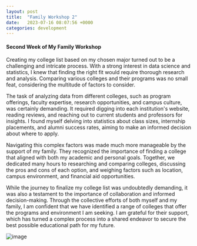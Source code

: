 ```yaml
---
layout: post
title:  "Family Workshop 2"
date:   2023-07-16 08:07:56 +0000
categories: development
---
```


#### Second Week of My Family Workshop

Creating my college list based on my chosen major turned out to be a challenging and intricate process. With a strong interest in data science and statistics, I knew that finding the right fit would require thorough research and analysis. Comparing various colleges and their programs was no small feat, considering the multitude of factors to consider.

The task of analyzing data from different colleges, such as program offerings, faculty expertise, research opportunities, and campus culture, was certainly demanding. It required digging into each institution's website, reading reviews, and reaching out to current students and professors for insights. I found myself delving into statistics about class sizes, internship placements, and alumni success rates, aiming to make an informed decision about where to apply.

Navigating this complex factors was made much more manageable by the support of my family. They recognized the importance of finding a college that aligned with both my academic and personal goals. Together, we dedicated many hours to researching and comparing colleges, discussing the pros and cons of each option, and weighing factors such as location, campus environment, and financial aid opportunities.

While the journey to finalize my college list was undoubtedly demanding, it was also a testament to the importance of collaboration and informed decision-making. Through the collective efforts of both myself and my family, I am confident that we have identified a range of colleges that offer the programs and environment I am seeking. I am grateful for their support, which has turned a complex process into a shared endeavor to secure the best possible educational path for my future.

![image](https://res.cloudinary.com/dtiwg4oto/image/upload/v1692575984/%EC%8A%A4%ED%81%AC%EB%A6%B0%EC%83%B7_2023-08-21_085915_citnjx.png)
